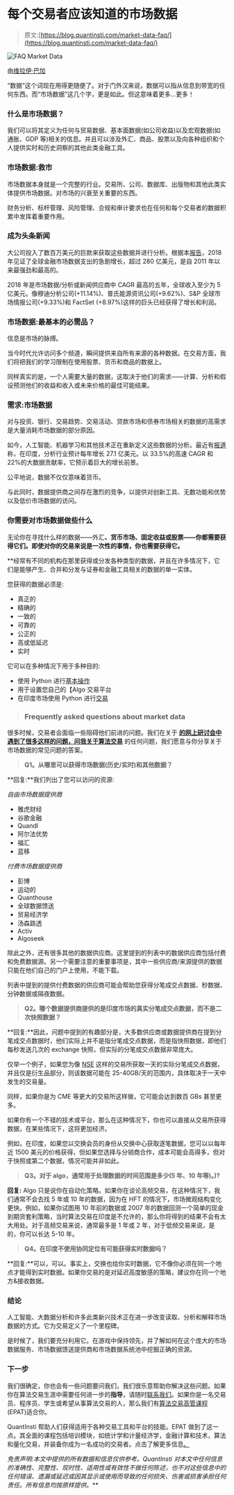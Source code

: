 # 每个交易者应该知道的市场数据

> 原文:[https://blog.quantinsti.com/market-data-faq/](https://blog.quantinsti.com/market-data-faq/)

![FAQ Market Data](../Images/0bdb260f90044340d6a27b6a0d9cecf4.png)

由[维拉伊·巴加](https://www.linkedin.com/in/virajbhagat/)

“数据”这个词现在用得更随便了。对于门外汉来说，数据可以指从信息到带宽的任何东西。而“市场数据”这几个字，更是如此。但这意味着更多…更多！

### **什么是市场数据？**

我们可以将其定义为任何与贸易数据、基本面数据(如公司收益)以及宏观数据(如通胀、GDP 等)相关的信息。并且可以涉及外汇、商品、股票以及向各种组织和个人提供实时和历史洞察的其他此类金融工具。

### **市场数据:救市**

市场数据本身就是一个完整的行业。交易所、公司、数据库、出版物和其他此类实体提供市场数据。对市场的兴衰至关重要的东西。

财务分析、标杆管理、风险管理、合规和审计要求也在任何和每个交易者的数据积累中发挥着重要作用。

### **成为头条新闻**

大公司投入了数百万美元的巨款来获取这些数据并进行分析。根据本[报告](https://www.prnewswire.com/news-releases/global-spend-on-financial-market-data--news-topped-28bn-strongest-growth-since-2011--burton-taylor-report-300617340.html)，2018 年见证了全球金融市场数据支出的急剧增长，超过 280 亿美元，是自 2011 年以来最强劲和最高的。

2018 年是市场数据/分析或新闻供应商中 CAGR 最高的五年，全球收入至少为 5 亿美元。像穆迪分析公司(+11.14%)、普氏能源资讯公司(+9.62%)、S&P 全球市场情报公司(+9.33%)和 FactSet (+8.97%)这样的巨头已经获得了增长和利润。

### 市场数据:最基本的必需品？

信息是市场的脉搏。

当今时代允许访问多个频道，瞬间提供来自所有来源的各种数据。在交易方面，我们将把我们的学习限制在使用股票、货币和商品的数据上。

同样真实的是，一个人需要大量的数据，这取决于他们的需求——计算、分析和假设预测他们的收益和收入或未来价格的最佳可能结果。

### **需求:市场数据**

对与投资、银行、交易趋势、交易活动、贷款市场和债券市场相关的数据的高需求是大量消耗市场数据的部分原因。

如今，人工智能、机器学习和其他技术正在重新定义这些数据的分析。最近有[报道](https://www.analyticsindiamag.com/analytics-data-science-industry-in-india-study-2018-by-analytixlabs-aim/)称，在印度，分析行业预计每年增长 27.1 亿美元。以 33.5%的高速 CAGR 和 22%的大数据贡献率，它预示着巨大的增长前景。

公平地说，数据不仅仅意味着货币。

与此同时，数据提供商之间存在激烈的竞争，以提供对创新工具、无数功能和优势以及低价市场数据的访问。

### **你需要对市场数据做些什么**

无论你在寻找什么样的数据——外汇[](/automated-forex-trading/)**、货币市场、固定收益或股票——你都需要获得它们。即使对你的交易来说是一次性的事情，你也需要获得它。**

 **经常有不同的机构在那里获得或分发各种类型的数据，并且在许多情况下，它们是能够产生、合并和分发与证券和金融工具相关的数据的单一实体。

您获得的数据必须是:

*   真正的
*   精确的
*   一致的
*   可靠的
*   公正的
*   高或低延迟
*   实时

它可以在多种情况下用于多种目的:

*   使用 Python 进行[基本操作](/basic-operations-stock-data-using-python/)
*   用于设置您自己的【Algo 交易平台
*   在印度市场使用 Python 进行[交易](/trading-with-python-indian-markets/)

> ### **Frequently asked questions about market data**

很多时候，交易者会面临一些阻碍他们前进的问题。我们在关于 **[的网上研讨会中遇到了很多这样的问题，问我关于算法交易](/algo-trading-ama-5-december-2017/)** 的任何问题，我们愿意与你分享关于市场数据的常见问题的答案。

> **Q1。从哪里可以获得市场数据(历史/实时)和其他数据？**

**回复:**我们列出了您可以访问的资源:

*自由市场数据提供商*

*   雅虎财经
*   谷歌金融
*   Quandl
*   阿尔法优势
*   福汇
*   蓝移

*付费市场数据提供商*

*   彭博
*   运动的
*   Quanthouse
*   全球数据馈送
*   贸易经济学
*   汤森路透
*   Activ
*   Algoseek

除此之外，还有很多其他的数据供应商。这里提到的列表中的数据供应商包括付费和免费数据源。另一个需要注意的重要事项是，其中一些供应商/来源提供的数据只能在他们自己的门户上使用，不能下载。

列表中提到的提供付费数据的供应商可能会帮助您获得分笔成交点数据、秒数据、分钟数据或隔夜数据。

> **Q2。哪个数据提供商提供的是印度市场的真实分笔成交点数据，而不是二次快照数据？**

**回复:**因此，问题中提到的有趣部分是，大多数供应商或数据提供商在提到分笔成交点数据时，他们实际上并不是指分笔成交点数据，而是指快照数据，即他们每秒发送几次的 exchange 快照，但实际的分笔成交点数据非常庞大。

仅举一个例子，如果您为像 [NSE](https://www.nseindia.com/) 这样的交易所获取一天的实际分笔成交点数据，并且仅是衍生品部分，则该数据可能在 25-40GB/天的范围内，具体取决于一天中发生的交易量。

同样，如果你是为 CME 等更大的交易所这样做，它可能会达到数百 GBs 甚至更多。

如果你有一个不错的技术或平台，那么在这种情况下，你也可以直接从交易所获得数据，在某些情况下，这将更加经济。

例如，在印度，如果您以交换会员的身份从交换中心获取逐笔数据，您可以以每年近 1500 美元的价格获得，但如果您选择与分销商合作，成本可能会高得多，但对于快照或第二个数据，情况可能并非如此。

> **Q3。对于 algo，通常用于处理数据的时间范围是多少(5 年、10 年等)。)?**

**回复:** Algo 只是说你在自动化策略。如果你在谈论高频交易，在这种情况下，我们通常不会去找 5 年或 10 年的数据，因为在 HFT 的情况下，市场微观结构变化更快。例如，如果你试图用 10 年前的数据或 2007 年的数据回测一个简单的现金到期货套利策略，当时算法交易在印度是不允许的，那么你将得到的结果不会有太大用处。对于高频交易来说，通常最多是 1 年或 2 年，对于低频交易来说，是的，你可以长达 5-10 年。

> **Q4。在印度不使用协同定位有可能获得实时数据吗？**

**回复:**可以，可以。事实上，交换也给你实时数据，它不像你必须在同一个地点才能得到实时数据。如果你交易的是对延迟高度敏感的策略，建议你在同一个地方&接收数据。

### **结论**

人工智能、大数据分析和许多此类新兴技术正在进一步改变读取、分析和解释市场数据的方式。它为交易定义了一个里程碑。

是时候了，我们要充分利用它。在游戏中保持领先，并了解如何在这个庞大的市场数据服务、市场数据馈送提供商和市场数据系统池中挖掘正确的资源。

### **下一步**

我们很确定，你也会有一些问题要问我们，我们很乐意帮助你解决这些问题。如果你在算法交易生涯中需要任何进一步的**指导**，请随时[联系我们](https://www.quantinsti.com/contact-us/)。如果你是一名交易员、程序员、学生或希望从事算法交易的人，那么我们有[算法交易高管课程](https://www.quantinsti.com/) (EPAT)适合你。

QuantInsti 帮助人们获得适用于各种交易工具和平台的技能。EPAT 做到了这一点。其全面的课程包括培训模块，如统计学和计量经济学，金融计算和技术，算法和量化交易，并装备你成为一名成功的交易者。点击了解更多信息[。](https://www.quantinsti.com/)

*免责声明:本文中提供的所有数据和信息仅供参考。QuantInsti 对本文中任何信息的准确性、完整性、现时性、适用性或有效性不做任何陈述，也不对这些信息中的任何错误、遗漏或延迟或因其显示或使用而导致的任何损失、伤害或损害承担任何责任。所有信息均按原样提供。***